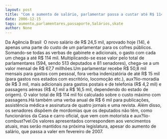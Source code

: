 ```yaml
---
layout: post
title: "Com o aumento de salário, parlamentar passa a custar até R$ 114 mil mensais "
date: 2006-12-15
tags: aumento,parlamentares,passaporte,Salários,skate
author: None
---
```

Da Agência Brasil&nbsp;
O novo salário de R$ 24,5 mil, aprovado hoje (14), é apenas uma parte do custo de um parlamentar para os cofres públicos. Somando-se todas as verbas de gabinete e adicionais, o gasto com cada um chega a até R$ 114 mil. Multiplicando-se esse valor pelo total de parlamentares (594, sendo 513 deputados e 81 senadores), chega-se a um valor mensal de R$ 67,7 millhões.Um parlamentar recebe R$ 50,8 mil mensais para gastos com pessoal, fora verba indenizatória de até R$ 15 mil (para gastos nos estados com escritório, locomoção etc.), aux?lio-moradia de R$ 3 mil, mais adicionais para gastos postais e de telefonia (R$ 4,2 mil) e passagens aéreas (R$ 4,1 mil a R$ 16,5 mil, dependendo do estado de origem). O valor total de R$ 114 mil foi calculado sobre o custo máximo com passagens.Há também uma verba anual de R$ 6 mil para publicações, assistência médica e assinatura de quatro jornais e uma revista. Além disso, os senadores dispõem de mordomias que os deputados não têm, como funcionários da Casa e carro oficial, que vem com motorista e aux?lio-combust?vel.Os valores apresentados correspondem aos vencimentos atuais, mas serão mantidos na próxima legislatura, apesar do aumento de salário, que passa a valer em fevereiro de 2007. 